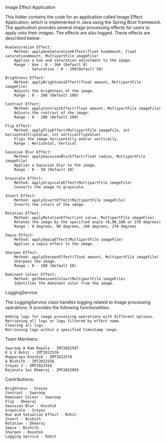 Image Effect Application

This folder contains the code for an application called Image Effect 
Application, which is implemented in Java using the Spring Boot framework.
The application provides several image processing effects for users to apply
onto their images. The effects are also logged. These effects are described 
below:

    HueSaturation Effect:
        Method: applyHueSaturationEffect(float hueAmount, float saturationAmount, MultipartFile imageFile)
        Applies a hue and saturation adjustment to the image.
        Range - Hue : 0 - 360 (Default 0)
              - Saturation : 0 - 100(Default 50)

    Brightness Effect:
        Method: applyBrightnessEffect(float amount, MultipartFile imageFile)
        Adjusts the brightness of the image.
        Range : 0 - 200 (Default 100)

    Contrast Effect:
        Method: applyContrastEffect(float amount, MultipartFile imageFile)
        Adjusts the contrast of the image.
        Range : 0 - 200 (Default 100) 

    Flip Effect:
        Method: applyFlipEffect(MultipartFile imageFile, int horizontalFlipValue, int verticalFlipValue)
        Flips the image horizontally and/or vertically.
        Range : Horizontal, Vertical

    Gaussian Blur Effect:
        Method: applyGaussianBlurEffect(float radius, MultipartFile imageFile)
        Applies a Gaussian blur to the image.
        Range : 0 - 50 (Default 10)

    Grayscale Effect:
        Method: applyGrayscaleEffect(MultipartFile imageFile)
        Converts the image to grayscale.

    Invert Effect:
        Method: applyInvertEffect(MultipartFile imageFile)
        Inverts the colors of the image.

    Rotation Effect:
        Method: applyRotationEffect(int value, MultipartFile imageFile)
        Rotates the image by the specified angle (0,90,180 or 270 degrees)
        Range : 0 degrees, 90 degrees, 180 degrees, 270 degrees

    Sepia Effect:
        Method: applySepiaEffect(MultipartFile imageFile)
        Applies a sepia effect to the image.

    Sharpen Effect:
        Method: applySharpenEffect(float amount, MultipartFile imageFile)
        Sharpens the image.
        Range : 0 - 100 (Default 50)

    Dominant Colour Effect:
        Method: getDominantColour(MultipartFile imageFile)
        Identifies the dominant color from the image.

LoggingService

The LoggingService class handles logging related to image processing 
operations. It provides the following functionalities:

    Adding logs for image processing operations with different options.
    Retrieving all logs or logs filtered by effect name.
    Clearing all logs.
    Retrieving logs within a specified timestamp range.

Team Members:

    Swaroop A Ram Rayala - IMT2022587
    K S V Rohit - IMT2022576
    Mupparapu Koushik - IMT2022570
    A Nishith - IMT2022556
    Sreyas J - IMT2022554
    Rajanala Sai Dheeraj - IMT2022093
    
    

Contributions:

    Brightness - Sreyas
    Contrast - Swaroop
    Dominant Colour - Swaroop
    Flip - Dheeraj
    Gaussian Blur - Koushik
    Grayscale - Sreyas
    Hue and Satuation Effect - Rohit
    Invert - Nishith
    Rotation - Dheeraj
    Sepia - Nishith
    Sharpen - Koushik
    Logging Service - Rohit